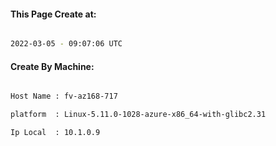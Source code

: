 
   
#### This Page Create at:

```bash

2022-03-05 - 09:07:06 UTC

```

#### Create By Machine:

```bash

Host Name : fv-az168-717

platform  : Linux-5.11.0-1028-azure-x86_64-with-glibc2.31

Ip Local  : 10.1.0.9

```

